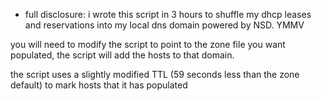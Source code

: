 
* full disclosure: i wrote this script in 3 hours to shuffle my dhcp leases and reservations into my local dns domain powered by NSD. YMMV


you will need to modify the script to point to the zone file you want populated, the script will add the hosts to that domain.

the script uses a slightly modified TTL (59 seconds less than the zone default) to mark hosts that it has populated
